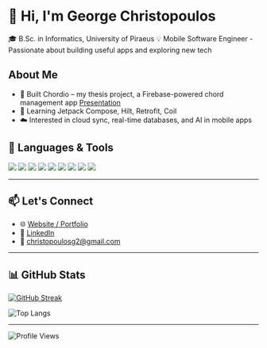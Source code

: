 # 👋 Hi, I'm George Christopoulos

🎓 B.Sc. in Informatics, University of Piraeus
💡 Mobile Software Engineer - Passionate about building useful apps and exploring new tech

## About Me
- 🔨 Built Chordio – my thesis project, a Firebase-powered chord management app [Presentation](https://georgioschristopoulos.info/assets/mythesis/index.html)  
- 🌱 Learning Jetpack Compose, Hilt, Retrofit, Coil
- ☁️ Interested in cloud sync, real-time databases, and AI in mobile apps

## 🧰 Languages & Tools

<p>
  <img src="https://img.shields.io/badge/Kotlin-0095D5?style=for-the-badge&logo=kotlin&logoColor=white"/>
  <img src="https://img.shields.io/badge/Android-3DDC84?style=for-the-badge&logo=android&logoColor=white"/>
  <img src="https://img.shields.io/badge/Java-007396?style=for-the-badge&logo=java&logoColor=white"/>
  <img src="https://img.shields.io/badge/GitHub-181717?style=for-the-badge&logo=github&logoColor=white"/>
  <img src="https://img.shields.io/badge/Firebase-003B57?style=for-the-badge&logo=firebase&logoColor=white"/>
  <img src="https://img.shields.io/badge/HTML5-E34F26?style=for-the-badge&logo=html5&logoColor=white"/>
  <img src="https://img.shields.io/badge/CSS3-1572B6?style=for-the-badge&logo=css3&logoColor=white"/>
  <img src="https://img.shields.io/badge/JavaScript-F7DF1E?style=for-the-badge&logo=javascript&logoColor=black"/>
  <img src="https://img.shields.io/badge/SQLite-003B57?style=for-the-badge&logo=sqlite&logoColor=white"/>
</p>

---

## 📫 Let's Connect
- 🌐 [Website / Portfolio](https://georgioschristopoulos.info/)  
- 💼 [LinkedIn](https://linkedin.com/in/georgechrp)  
- 📧 christopoulosg2@gmail.com

---

## 📊 GitHub Stats

[![GitHub Streak](https://streak-stats.demolab.com/?user=Georgechrp&theme=tokyonight)](https://git.io/streak-stats)

![Top Langs](https://github-readme-stats.vercel.app/api/top-langs/?username=Georgechrp&layout=compact&theme=tokyonight)

---



![Profile Views](https://komarev.com/ghpvc/?username=Georgechrp&color=blue)

